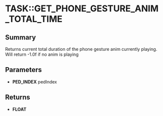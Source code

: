 # TASK::GET_PHONE_GESTURE_ANIM_TOTAL_TIME

## Summary
Returns current total duration of the phone gesture anim currently playing. Will return -1.0f if no anim is playing

## Parameters
* **PED_INDEX** pedIndex

## Returns
* **FLOAT**